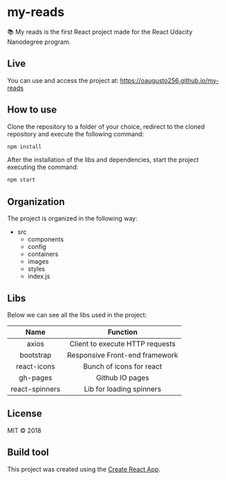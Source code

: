 # my-reads

:books: My reads is the first React project made for the React Udacity Nanodegree program.

## Live 

You can use and access the project at: https://oaugusto256.github.io/my-reads

## How to use

Clone the repository to a folder of your choice, redirect to the cloned repository and execute the following command:

```javascript
npm install
```
After the installation of the libs and dependencies, start the project executing the command:

```javascript
npm start
```

## Organization

The project is organized in the following way:

- src    
  - components
  - config
  - containers
  - images
  - styles
  - index.js

## Libs

Below we can see all the libs used in the project:

Name | Function
|:---:| :-----:|
axios | Client to execute HTTP requests
bootstrap | Responsive Front-end framework
react-icons | Bunch of icons for react
gh-pages | Github IO pages
react-spinners | Lib for loading spinners

## License

MIT © 2018

## Build tool

This project was created using the [Create React App](https://github.com/facebookincubator/create-react-app).
